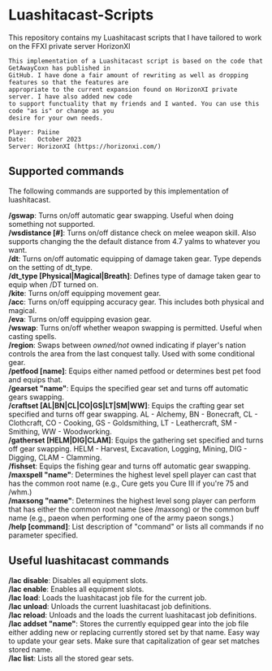 # Luashitacast-Scripts
This repository contains my Luashitacast scripts that I have tailored to work on the FFXI private server HorizonXI

	This implementation of a Luashitacast script is based on the code that GetAwayCoxn has published in
	GitHub. I have done a fair amount of rewriting as well as dropping features so that the features are 
 	appropriate to the current expansion found on HorizonXI private server. I have also added new code 
  	to support functuality that my friends and I wanted. You can use this code "as is" or change as you 
   	desire for your own needs.
	
	Player: Paiine
	Date:   October 2023
	Server: HorizonXI (https://horizonxi.com/)

## Supported commands

The following commands are supported by this implementation of luashitacast.

**/gswap**: Turns on/off automatic gear swapping. Useful when doing something not supported.  
**/wsdistance [#]**: Turns on/off distance check on melee weapon skill. Also supports changing the
the default distance from 4.7 yalms to whatever you want.  
**/dt**: Turns on/off automatic equipping of damage taken gear. Type depends on the setting of dt_type.  
**/dt_type [Physical|Magical|Breath]**: Defines type of damage taken gear to equip when /DT turned on.  
**/kite**: Turns on/off equipping movement gear.  
**/acc**: Turns on/off equipping accuracy gear. This includes both physical and magical.  
**/eva**: Turns on/off equipping evasion gear.  
**/wswap**: Turns on/off whether weapon swapping is permitted. Useful when casting spells.  
**/region**: Swaps between *owned/not* owned indicating if player's nation controls the
area from the last conquest tally. Used with some conditional gear.  
**/petfood [name]**: Equips either named petfood or determines best pet food and equips that.  
**/gearset "name"**: Equips the specified gear set and turns off automatic gears swapping.  
**/craftset [AL|BN|CL|CO|GS|LT|SM|WW]**: Equips the crafting gear set specified and turns off gear
swapping. AL - Alchemy, BN - Bonecraft, CL - Clothcraft, CO - Cooking, GS - Goldsmithing, 
LT - Leathercraft, SM - Smithing, WW - Woodworking.  
**/gatherset [HELM|DIG|CLAM]**: Equips the gathering set specified and turns off gear swapping.
HELM - Harvest, Excavation, Logging, Mining, DIG - Digging, CLAM - Clamming.  
**/fishset**: Equips the fishing gear and turns off automatic gear swapping.  
**/maxspell "name"**: Determines the highest level spell player can cast that has the common root
name (e.g., Cure gets you Cure III if you're 75 and /whm.)  
**/maxsong "name"**: Determines the highest level song player can perform that has either the
common root name (see /maxsong) or the common buff name (e.g., paeon when
performing one of the army paeon songs.)  
**/help [command]**: List description of "command" or lists all commands if no parameter specified.  

## Useful luashitacast commands

**/lac disable**: Disables all equipment slots.  
**/lac enable**: Enables all equipment slots.  
**/lac load**: Loads the luashitacast job file for the current job.  
**/lac unload**: Unloads the current luashitacast job definitions.  
**/lac reload**: Unloads and the loads the current luashitacast job definitions.  
**/lac addset "name"**: Stores the currently equipped gear into the job file either adding new or
replacing currently stored set by that name. Easy way to update your gear
sets. Make sure that capitalization of gear set matches stored name.  
**/lac list**: Lists all the stored gear sets.  
